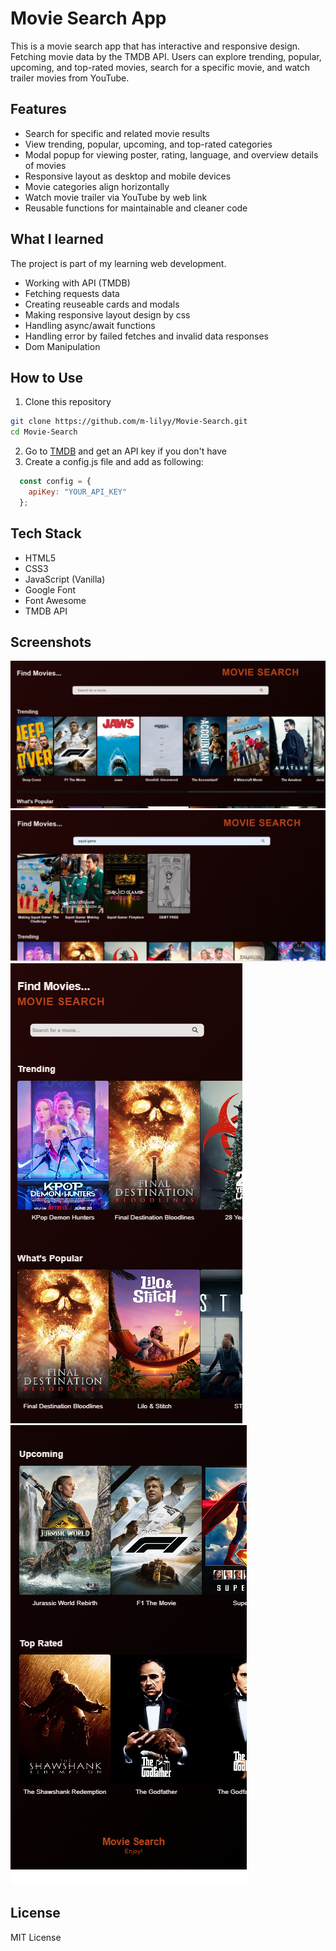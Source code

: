 
# Movie Search App

This is a movie search app that has interactive and responsive design. Fetching movie data by the TMDB API. Users can explore trending, popular, upcoming, and top-rated movies, search for a specific movie, and watch trailer movies from YouTube.

## Features
 
* Search for specific and related movie results
* View trending, popular, upcoming, and top-rated categories
* Modal popup for viewing poster, rating, language, and overview details of movies
* Responsive layout as desktop and mobile devices
* Movie categories align horizontally
* Watch movie trailer via YouTube by web link
* Reusable functions for maintainable and cleaner code

## What I learned

The project is part of my learning web development.

* Working with API (TMDB) 
* Fetching requests data 
* Creating reuseable cards and modals 
* Making responsive layout design by css
* Handling async/await functions
* Handling error by failed fetches and invalid data responses
* Dom Manipulation

## How to Use

1. Clone this repository
   
```bash
git clone https://github.com/m-lilyy/Movie-Search.git
cd Movie-Search
 ```
2. Go to [TMDB](https://developer.themoviedb.org/reference/intro/getting-started) and get an API key if you don't have
3. Create a config.js file and add as following:

  ```js
    const config = {
      apiKey: "YOUR_API_KEY"
    };
   ```
## Tech Stack

* HTML5
* CSS3
* JavaScript (Vanilla)
* Google Font
* Font Awesome
* TMDB API


## Screenshots

![Preview](img/preview.png)
![Finding](img/finding.png)
![Mobile Upper](img/mobile-upper.png)
![Mobile Lower](img/mobile-lower.png)

## License

MIT License
